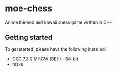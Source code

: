 # moe-chess
Anime themed and kawaii chess game written in C++

## Getting started
To get started, please have the following installed:

- GCC 7.3.0 MinGW (SEH) - 64-bit
- make